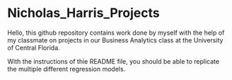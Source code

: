 # Nicholas_Harris_Projects

Hello, this github repository contains work done by myself with the help of my classmate on projects in our Business Analytics class at the University of Central Florida.

With the instructions of thie README file, you should be able to replicate the multiple different regression models.

